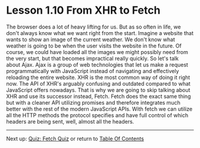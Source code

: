 # Lesson 1.10 From XHR to Fetch

The browser does a lot of heavy lifting for us. But as so often in life, we don't always know what we want right from the start. Imagine a website that wants to show an image of the current weather. We don't know what weather is going to be when the user visits the website in the future. Of course, we could have loaded all the images we might possibly need from the very start, but that becomes impractical really quickly. So let's talk about Ajax. Ajax is a group of web technologies that let us make a request programmatically with JavaScript instead of navigating and effectively reloading the entire website. XHR is the most common way of doing it right now. The API of XHR's arguably confusing and outdated compared to what JavaScript offers nowadays. That is why we are going to skip talking about XHR and use its successor instead, Fetch. Fetch does the exact same thing but with a cleaner API utilizing promises and therefore integrates much better with the rest of the modern JavaScript APIs. With fetch we can utilize all the HTTP methods the protocol specifies and have full control of which headers are being sent, well, almost all the headers.

- - -
Next up: [Quiz: Fetch Quiz](ND024_Part4_Lesson01_11.md) or return to [Table Of Contents](./ND024_TableOfContents.md)
